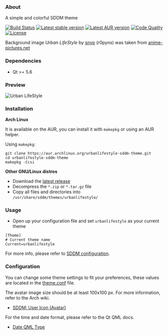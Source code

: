 ### About

A simple and colorful SDDM theme

[![Build Status](https://img.shields.io/github/workflow/status/AlfredoRamos/urbanlifestyle-sddm-theme/GitHub%20Actions%20CI?style=flat-square)](https://github.com/AlfredoRamos/urbanlifestyle-sddm-theme/actions)
[![Latest stable version](https://img.shields.io/github/tag/AlfredoRamos/urbanlifestyle-sddm-theme.svg?style=flat-square&label=stable)](https://github.com/AlfredoRamos/urbanlifestyle-sddm-theme/releases/latest)
[![Latest AUR version](https://img.shields.io/aur/version/urbanlifestyle-sddm-theme.svg?style=flat-square&label=aur)](https://aur.archlinux.org/packages/urbanlifestyle-sddm-theme/)
[![Code Quality](https://img.shields.io/codacy/grade/2a450a59b8bf42639cad1e81f81a4c8e.svg?style=flat-square)](https://app.codacy.com/manual/AlfredoRamos/urbanlifestyle-sddm-theme/dashboard)
[![License](https://img.shields.io/github/license/AlfredoRamos/urbanlifestyle-sddm-theme.svg?style=flat-square)](https://raw.githubusercontent.com/AlfredoRamos/urbanlifestyle-sddm-theme/master/LICENSE)

Background image *Urban LifeStyle* by [snyp](http://r0pyns.deviantart.com/) (r0pyns) was taken from [anime-pictures.net](https://anime-pictures.net/pictures/view_post/100739)

### Dependencies
- Qt >= 5.6

### Preview
![Urban LifeStyle](https://raw.githubusercontent.com/AlfredoRamos/urbanlifestyle-sddm-theme/master/images/urbanlifestyle.jpg)

### Installation
**Arch Linux**

It is available on the AUR, you can install it with `makepkg` or using an AUR helper.

Using `makepkg`:

```shell
git clone https://aur.archlinux.org/urbanlifestyle-sddm-theme.git
cd urbanlifestyle-sddm-theme
makepkg -Ccsi
```

**Other GNU/Linux distros**
- Download the [latest release](https://github.com/AlfredoRamos/urbanlifestyle-sddm-theme/releases/latest)
- Decompress the `*.zip` or `*.tar.gz` file
- Copy all files and directories into `/usr/share/sddm/themes/urbanlifestyle/`

### Usage
- Open up your configuration file and set `urbanlifestyle` as your current theme

```shell
[Theme]
# Current theme name
Current=urbanlifestyle
```

For more info, please refer to [SDDM configuration](https://github.com/sddm/sddm/wiki/0.16.0-Release-Announcement#configuration).

### Configuration
You can change some theme settings to fit your preferences, these values are located in the [theme.conf](https://github.com/AlfredoRamos/urbanlifestyle-sddm-theme/blob/master/theme.conf) file.

The avatar image size should be at least 100x100 px. For more information, refer to the Arch wiki.
- [SDDM: User Icon (Avatar)](https://wiki.archlinux.org/index.php/SDDM#User_Icon_(Avatar))

For the time and date format, please refer to the Qt QML docs.
- [Date QML Type](https://doc.qt.io/qt-5/qml-qtqml-date.html)

